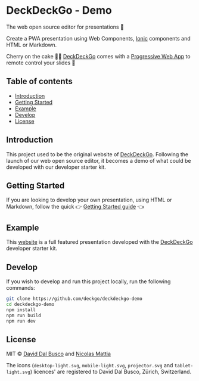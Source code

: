 # DeckDeckGo - Demo

The web open source editor for presentations 🚀

Create a PWA presentation using Web Components, [Ionic](http://ionicframework.com) components and HTML or Markdown.

Cherry on the cake 🍒🎂 [DeckDeckGo] comes with a [Progressive Web App](https://deckdeckgo.app) to remote control your slides 📱

## Table of contents

- [Introduction](#introduction)
- [Getting Started](#getting-started)
- [Example](#example)
- [Develop](#develop)
- [License](#license)

## Introduction

This project used to be the original website of [DeckDeckGo]. Following the launch of our web open source editor, it becomes a demo of what could be developed with our developer starter kit. 

## Getting Started

If you are looking to develop your own presentation, using HTML or Markdown, follow the quick  👉 [Getting Started guide](https://docs.deckdeckgo.com/docs) 👈

## Example
   
This [website](https://deckdeckgo.com) is a full featured presentation developed with the [DeckDeckGo] developer starter kit.

## Develop

If you wish to develop and run this project locally, run the following commands: 

```bash
git clone https://github.com/deckgo/deckdeckgo-demo
cd deckdeckgo-demo
npm install
npm run build
npm run dev
```

## License

MIT © [David Dal Busco](mailto:david.dalbusco@outlook.com) and [Nicolas Mattia](mailto:nicolas@nmattia.com)

The icons (`desktop-light.svg`, `mobile-light.svg`, `projector.svg` and `tablet-light.svg`) licences' are registered to David Dal Busco, Zürich, Switzerland.

[DeckDeckGo]: https://deckdeckgo.com


